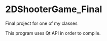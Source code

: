 # 2DShooterGame_Final
Final project for one of my classes

This program uses Qt API in order to compile.